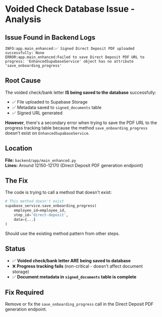 # Voided Check Database Issue - Analysis

## Issue Found in Backend Logs

```
INFO:app.main_enhanced:✅ Signed Direct Deposit PDF uploaded successfully: None
ERROR:app.main_enhanced:Failed to save Direct Deposit PDF URL to progress: 'EnhancedSupabaseService' object has no attribute 'save_onboarding_progress'
```

## Root Cause

The voided check/bank letter **IS being saved to the database** successfully:
- ✅ File uploaded to Supabase Storage
- ✅ Metadata saved to `signed_documents` table
- ✅ Signed URL generated

**However**, there's a secondary error when trying to save the PDF URL to the progress tracking table because the method `save_onboarding_progress` doesn't exist on `EnhancedSupabaseService`.

## Location

**File:** `backend/app/main_enhanced.py`  
**Lines:** Around 12150-12170 (Direct Deposit PDF generation endpoint)

## The Fix

The code is trying to call a method that doesn't exist:
```python
# This method doesn't exist
supabase_service.save_onboarding_progress(
    employee_id=employee_id,
    step_id='direct-deposit',
    data={...}
)
```

Should use the existing method pattern from other steps.

## Status

- ✅ **Voided check/bank letter ARE being saved to database**
- ❌ **Progress tracking fails** (non-critical - doesn't affect document storage)
- ✅ **Document metadata in `signed_documents` table is complete**

## Fix Required

Remove or fix the `save_onboarding_progress` call in the Direct Deposit PDF generation endpoint.

